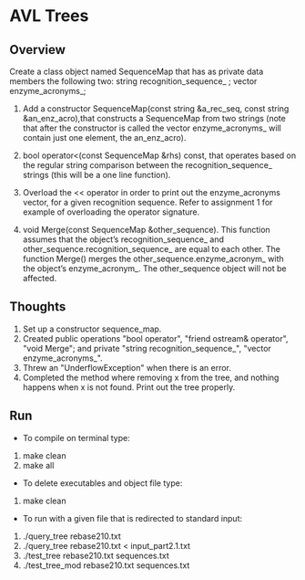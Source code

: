 # AVL Trees

## Overview
Create a class object named SequenceMap that has as private data members the following two: string recognition_sequence_ ; vector<string> enzyme_acronyms_;

1. Add a constructor SequenceMap(const string &a_rec_seq, const string &an_enz_acro),that
constructs a SequenceMap from two strings (note that after the constructor is called the vector
enzyme_acronyms_ will contain just one element, the an_enz_acro).

2. bool operator<(const SequenceMap &rhs) const, that operates based on the regular string
comparison between the recognition_sequence_ strings (this will be a one line function).

3. Overload the << operator in order to print out the enzyme_acronyms vector, for a given
recognition sequence. Refer to assignment 1 for example of overloading the operator signature.

4. void Merge(const SequenceMap &other_sequence). This function assumes that the object’s
recognition_sequence_ and other_sequence.recognition_sequence_ are equal to each other. The
function Merge() merges the other_sequence.enzyme_acronym_ with the object’s
enzyme_acronym_. The other_sequence object will not be affected.

## Thoughts
1. Set up a constructor sequence_map. 
2. Created public operations "bool operator", "friend ostream& operator", "void Merge"; 
and private "string recognition_sequence_", "vector<string> enzyme_acronyms_". 
3. Threw an "UnderflowException" when there is an error. 
4. Completed the method where removing x from the tree, and nothing happens when x is not found. 
Print out the tree properly. 

## Run
- To compile on terminal type:
1. make clean
2. make all

- To delete executables and object file type:
1. make clean

- To run with a given file that is redirected to standard input:
1. ./query_tree rebase210.txt
2. ./query_tree rebase210.txt < input_part2.1.txt
3. ./test_tree rebase210.txt sequences.txt
4. ./test_tree_mod rebase210.txt sequences.txt
